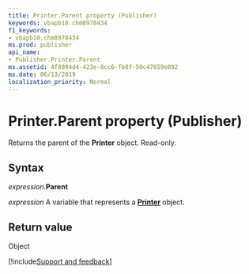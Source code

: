 ```yaml
---
title: Printer.Parent property (Publisher)
keywords: vbapb10.chm8978434
f1_keywords:
- vbapb10.chm8978434
ms.prod: publisher
api_name:
- Publisher.Printer.Parent
ms.assetid: 4f8994d4-423e-8cc6-fb8f-50c47659e892
ms.date: 06/13/2019
localization_priority: Normal
---
```



# Printer.Parent property (Publisher)

Returns the parent of the **Printer** object. Read-only.


## Syntax

_expression_.**Parent**

_expression_ A variable that represents a **[Printer](Publisher.Printer.md)** object.


## Return value

Object

[!include[Support and feedback](~/includes/feedback-boilerplate.md)]